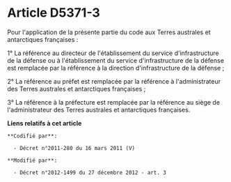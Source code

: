 # Article D5371-3

Pour l'application de la présente partie du code aux Terres australes et antarctiques françaises : 

1° La référence au         directeur de l'établissement du service d'infrastructure de la défense ou à l'établissement du
service d'infrastructure de la défense est remplacée par la référence à la direction d'infrastructure de la défense ; 

2° La référence au préfet est remplacée par la référence à l'administrateur des Terres australes et antarctiques
françaises ; 

3° La référence à la préfecture est remplacée par la référence au siège de l'administrateur des Terres australes et
antarctiques françaises.

**Liens relatifs à cet article**

	**Codifié par**:

	  - Décret n°2011-280 du 16 mars 2011 (V)

	**Modifié par**:

	  - Décret n°2012-1499 du 27 décembre 2012 - art. 3
